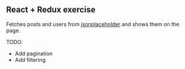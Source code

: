 ## React + Redux exercise

Fetches posts and users from [jsonplaceholder](https://jsonplaceholder.typicode.com/)
and shows them on the page.

TODO:

- Add pagination
- Add filtering
